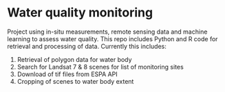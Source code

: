 # Water quality monitoring 

Project using in-situ measurements, remote sensing data and machine learning to assess water quality. This repo includes Python and R code for retrieval and processing of data. Currently this includes:

1. Retrieval of polygon data for water body
2. Search for Landsat 7 & 8 scenes for list of monitoring sites
3. Download of tif files from ESPA API
4. Cropping of scenes to water body extent
